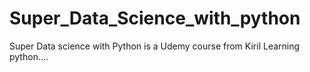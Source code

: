 # Super_Data_Science_with_python
Super Data science with Python is a Udemy course from Kiril
Learning python....
